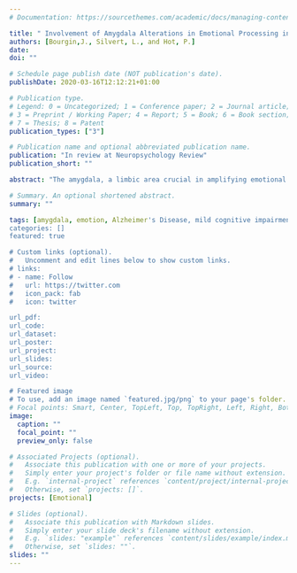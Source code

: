 ```yaml
---
# Documentation: https://sourcethemes.com/academic/docs/managing-content/

title: " Involvement of Amygdala Alterations in Emotional Processing in Alzheimer’s Disease : a Review"
authors: [Bourgin,J., Silvert, L., and Hot, P.]
date:
doi: ""

# Schedule page publish date (NOT publication's date).
publishDate: 2020-03-16T12:12:21+01:00

# Publication type.
# Legend: 0 = Uncategorized; 1 = Conference paper; 2 = Journal article;
# 3 = Preprint / Working Paper; 4 = Report; 5 = Book; 6 = Book section;
# 7 = Thesis; 8 = Patent
publication_types: ["3"]

# Publication name and optional abbreviated publication name.
publication: "In review at Neuropsychology Review"
publication_short: ""

abstract: "The amygdala, a limbic area crucial in amplifying emotional processing, is atrophied early in Alzheimer’s disease (AD). However, evidence regarding the impact of this early atrophy on cognitive and emotional processes is still lacking. The aim of this systematic review is to assess the consequences of amygdala alterations on the processing of emotional information in patients with AD and mild cognitive impairment (MCI). The Preferred Items for Systematic Reviews and Meta-Analyses (PRISMA) was used to guide searches, extraction and reporting of data in this review. We referred to the electronic databases PubMed and PsycINFO to search for articles that were published up to 9 July 2019. We included studies that assessed the correlation between structural and/or functional characteristics of the amygdala and performances in a task involving emotional stimuli in patients with AD or MCI. Risk of bias was rated using a 7-item validity scale assessing methodological rigor, selection and reporting bias. 28 studies were included that concerned emotional memory, face expression recognition, or emotional attention. Together, they suggest that amygdala alterations in AD lead to emotional memory deficit and amygdala hyperactivation to emotional stimuli with variability between studies. In the second part of this review, we discuss the fact that previous emotional protocols performed with AD patients are not sufficiently dedicated to the assessment of amygdala activity, masking some emotional decline in these patients. In this frame, we provide evidence suggesting that emotional attention is a promising way of investigation. In addition, we propose that future studies may need to take advantage of recent methods in amygdala segmentation and multimodal neuroimaging."

# Summary. An optional shortened abstract.
summary: ""

tags: [amygdala, emotion, Alzheimer's Disease, mild cognitive impairment, MRI]
categories: []
featured: true

# Custom links (optional).
#   Uncomment and edit lines below to show custom links.
# links:
# - name: Follow
#   url: https://twitter.com
#   icon_pack: fab
#   icon: twitter

url_pdf:
url_code:
url_dataset:
url_poster:
url_project:
url_slides:
url_source:
url_video:

# Featured image
# To use, add an image named `featured.jpg/png` to your page's folder.
# Focal points: Smart, Center, TopLeft, Top, TopRight, Left, Right, BottomLeft, Bottom, BottomRight.
image:
  caption: ""
  focal_point: ""
  preview_only: false

# Associated Projects (optional).
#   Associate this publication with one or more of your projects.
#   Simply enter your project's folder or file name without extension.
#   E.g. `internal-project` references `content/project/internal-project/index.md`.
#   Otherwise, set `projects: []`.
projects: [Emotional]

# Slides (optional).
#   Associate this publication with Markdown slides.
#   Simply enter your slide deck's filename without extension.
#   E.g. `slides: "example"` references `content/slides/example/index.md`.
#   Otherwise, set `slides: ""`.
slides: ""
---
```

